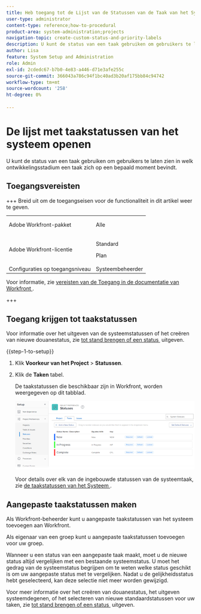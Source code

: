 ```yaml
---
title: Heb toegang tot de Lijst van de Statussen van de Taak van het Systeem
user-type: administrator
content-type: reference;how-to-procedural
product-area: system-administration;projects
navigation-topic: create-custom-status-and-priority-labels
description: U kunt de status van een taak gebruiken om gebruikers te laten zien in welk ontwikkelingsstadium een taak zich op een bepaald moment bevindt.
author: Lisa
feature: System Setup and Administration
role: Admin
exl-id: 2cdedc67-b7b0-4e83-a446-d71e3afe255c
source-git-commit: 366043a786c94f1bc40ad3b20af175bb84c94742
workflow-type: tm+mt
source-wordcount: '258'
ht-degree: 0%

---
```


# De lijst met taakstatussen van het systeem openen

U kunt de status van een taak gebruiken om gebruikers te laten zien in welk ontwikkelingsstadium een taak zich op een bepaald moment bevindt.

## Toegangsvereisten

+++ Breid uit om de toegangseisen voor de functionaliteit in dit artikel weer te geven.

<table style="table-layout:auto"> 
 <col> 
 <col> 
 <tbody> 
  <tr> 
   <td>Adobe Workfront-pakket</td> 
   <td><p>Alle</p></td> 
  </tr> 
  <tr> 
   <td>Adobe Workfront-licentie</td> 
   <td><p>Standard</p>
       <p>Plan</p></td>
  </tr> 
  <tr> 
   <td>Configuraties op toegangsniveau</td> 
   <td>Systeembeheerder</td> 
  </tr> 
 </tbody> 
</table>

Voor informatie, zie [&#x200B; vereisten van de Toegang in de documentatie van Workfront &#x200B;](/help/quicksilver/administration-and-setup/add-users/access-levels-and-object-permissions/access-level-requirements-in-documentation.md).

+++

## Toegang krijgen tot taakstatussen

Voor informatie over het uitgeven van de systeemstatussen of het creëren van nieuwe douanestatus, zie [&#x200B; tot stand brengen of een status &#x200B;](../../../administration-and-setup/customize-workfront/creating-custom-status-and-priority-labels/create-or-edit-a-status.md) uitgeven.

{{step-1-to-setup}}

1. Klik **Voorkeur van het Project** > **Statussen**.

1. Klik de **Taken** tabel.

   De taakstatussen die beschikbaar zijn in Workfront, worden weergegeven op dit tabblad.

   ![&#x200B; status van de Taak &#x200B;](assets/task-status.png)

   Voor details over elk van de ingebouwde statussen van de systeemtaak, zie [&#x200B; de taakstatussen van het Systeem &#x200B;](../../../administration-and-setup/customize-workfront/creating-custom-status-and-priority-labels/system-task-statuses.md).

## Aangepaste taakstatussen maken

Als Workfront-beheerder kunt u aangepaste taakstatussen van het systeem toevoegen aan Workfront.

Als eigenaar van een groep kunt u aangepaste taakstatussen toevoegen voor uw groep.

Wanneer u een status van een aangepaste taak maakt, moet u de nieuwe status altijd vergelijken met een bestaande systeemstatus. U moet het gedrag van de systeemstatus begrijpen om te weten welke status geschikt is om uw aangepaste status met te vergelijken. Nadat u de gelijkheidsstatus hebt geselecteerd, kan deze selectie niet meer worden gewijzigd.

Voor meer informatie over het creëren van douanestatus, het uitgeven systeemdegenen, of het selecteren van nieuwe standaardstatussen voor uw taken, zie [&#x200B; tot stand brengen of een status &#x200B;](../../../administration-and-setup/customize-workfront/creating-custom-status-and-priority-labels/create-or-edit-a-status.md) uitgeven.
